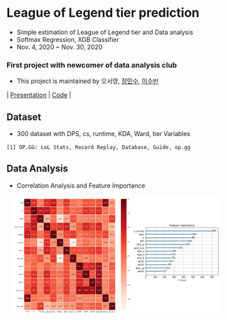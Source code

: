# League of Legend tier prediction
- Simple estimation of League of Legend tier and Data analysis
- Softmax Regression, XGB Classifier  
- Nov. 4, 2020 ~ Nov. 30, 2020

### First project with newcomer of data analysis club
- This project is maintained by 오서영, [장민수](https://github.com/minsu1123), [이수빈](https://github.com/I-SUBIN)

| [Presentation](https://github.com/OH-Seoyoung/League_of_Legend_tier_prediction/blob/master/presentation.pdf) | [Code](https://github.com/OH-Seoyoung/League_of_Legend_tier_prediction/blob/master/League_of_Legends_tier_estimation.ipynb) | 

## Dataset
- 300 dataset with DPS, cs, runtime, KDA, Ward, tier Variables
```
[1] OP.GG: LoL Stats, Record Replay, Database, Guide, op.gg
```

## Data Analysis  
- Correlation Analysis and Feature Importance  

<div align="center">
<img src="https://github.com/OH-Seoyoung/League_of_Legend_tier_prediction/blob/master/fig/correlation%20analysis.jpg?raw=True" width="55%">
<img src="https://github.com/OH-Seoyoung/League_of_Legend_tier_prediction/blob/master/fig/XGB%20Feature%20importance.jpg?raw=True" width="40%"> <br>
</div>  
